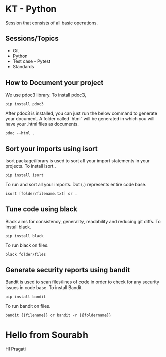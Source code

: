 # KT - Python

Session that consists of all basic operations.

## Sessions/Topics

- Git
- Python
- Test case - Pytest
- Standards

## How to Document your project
We use pdoc3 library. To install pdoc3,

 ```
 pip install pdoc3
 ```
After pdoc3 is installed, you can just run the below command to generate your document. A folder called 'html' will be generated in which you will have your .html files as documents.
```
pdoc --html .
```

## Sort your imports using isort
Isort package/library is used to sort all your import statements in your projects.
To install isort..
```
pip install isort
```
To run and sort all your imports. Dot (.) represents entire code base.
```
isort [folder/filename.txt] or .
```

## Tune code using black
Black aims for consistency, generality, readability and reducing git diffs.
To install black.
```
pip install black
```
To run black on files.
```
black folder/files
```

## Generate security reports using bandit
Bandit is used to scan files/lines of code in order to check for any security issues in
code base.
To install Bandit.
```
pip install bandit
```
To run bandit on files.
```
bandit {{filename}} or bandit -r {{foldername}}
```
# Hello from Sourabh
HI Pragati 
